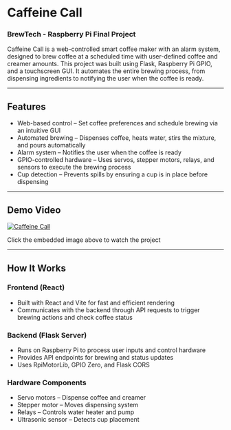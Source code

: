 # Caffeine Call

### BrewTech - Raspberry Pi Final Project

Caffeine Call is a web-controlled smart coffee maker with an alarm system, designed to brew coffee at a scheduled time with user-defined coffee and creamer amounts. This project was built using Flask, Raspberry Pi GPIO, and a touchscreen GUI. It automates the entire brewing process, from dispensing ingredients to notifying the user when the coffee is ready.

---

## Features
- Web-based control – Set coffee preferences and schedule brewing via an intuitive GUI
- Automated brewing – Dispenses coffee, heats water, stirs the mixture, and pours automatically
- Alarm system – Notifies the user when the coffee is ready
- GPIO-controlled hardware – Uses servos, stepper motors, relays, and sensors to execute the brewing process
- Cup detection – Prevents spills by ensuring a cup is in place before dispensing

---

## Demo Video

[![Caffeine Call](https://img.youtube.com/vi/pFME7KdVcm0/0.jpg)](https://www.youtube.com/watch?v=pFME7KdVcm0)

Click the embedded image above to watch the project

---

## How It Works
### Frontend (React)
- Built with React and Vite for fast and efficient rendering
- Communicates with the backend through API requests to trigger brewing actions and check coffee status

### Backend (Flask Server)
- Runs on Raspberry Pi to process user inputs and control hardware
- Provides API endpoints for brewing and status updates
- Uses RpiMotorLib, GPIO Zero, and Flask CORS

### Hardware Components
- Servo motors – Dispense coffee and creamer
- Stepper motor – Moves dispensing system
- Relays – Controls water heater and pump
- Ultrasonic sensor – Detects cup placement
